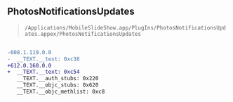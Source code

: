 ## PhotosNotificationsUpdates

> `/Applications/MobileSlideShow.app/PlugIns/PhotosNotificationsUpdates.appex/PhotosNotificationsUpdates`

```diff

-608.1.119.0.0
-  __TEXT.__text: 0xc38
+612.0.160.0.0
+  __TEXT.__text: 0xc54
   __TEXT.__auth_stubs: 0x220
   __TEXT.__objc_stubs: 0x620
   __TEXT.__objc_methlist: 0xc8

```
